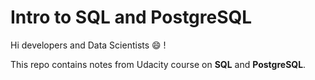 # Intro to SQL and PostgreSQL

Hi developers and Data Scientists :smile: !

This repo contains notes from Udacity course on **SQL** and **PostgreSQL**.
